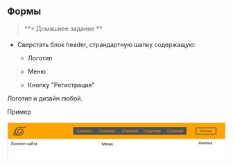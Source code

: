 
## Формы

> **⚡️ Домашнее задание **

- Сверстать блок header, страндартную шапку содержащую:

  + Логотип

  + Меню

  + Кнопку "Регистрация"

Логотип и дизайн любой.

Пример

<img src="./img/img1.bmp" />
